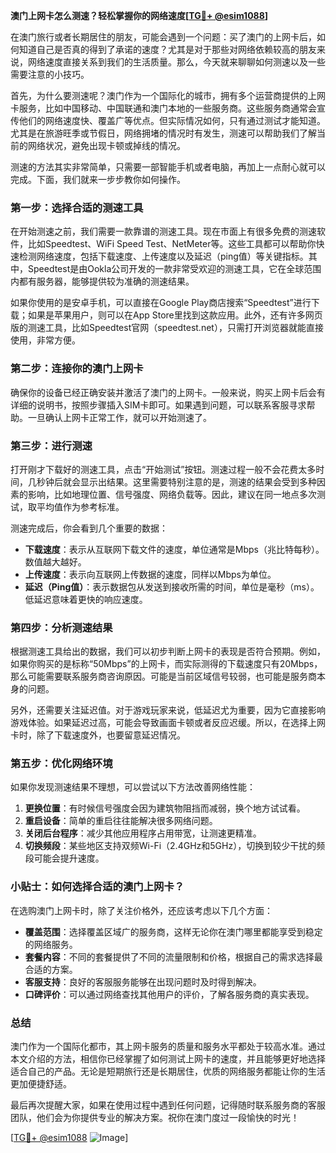**澳门上网卡怎么测速？轻松掌握你的网络速度[[TG💪+ @esim1088](https://t.me/s/esim1088)]**

在澳门旅行或者长期居住的朋友，可能会遇到一个问题：买了澳门的上网卡后，如何知道自己是否真的得到了承诺的速度？尤其是对于那些对网络依赖较高的朋友来说，网络速度直接关系到我们的生活质量。那么，今天就来聊聊如何测速以及一些需要注意的小技巧。

首先，为什么要测速呢？澳门作为一个国际化的城市，拥有多个运营商提供的上网卡服务，比如中国移动、中国联通和澳门本地的一些服务商。这些服务商通常会宣传他们的网络速度快、覆盖广等优点。但实际情况如何，只有通过测试才能知道。尤其是在旅游旺季或节假日，网络拥堵的情况时有发生，测速可以帮助我们了解当前的网络状况，避免出现卡顿或掉线的情况。

测速的方法其实非常简单，只需要一部智能手机或者电脑，再加上一点耐心就可以完成。下面，我们就来一步步教你如何操作。

### **第一步：选择合适的测速工具**

在开始测速之前，我们需要一款靠谱的测速工具。现在市面上有很多免费的测速软件，比如Speedtest、WiFi Speed Test、NetMeter等。这些工具都可以帮助你快速检测网络速度，包括下载速度、上传速度以及延迟（ping值）等关键指标。其中，Speedtest是由Ookla公司开发的一款非常受欢迎的测速工具，它在全球范围内都有服务器，能够提供较为准确的测速结果。

如果你使用的是安卓手机，可以直接在Google Play商店搜索“Speedtest”进行下载；如果是苹果用户，则可以在App Store里找到这款应用。此外，还有许多网页版的测速工具，比如Speedtest官网（speedtest.net），只需打开浏览器就能直接使用，非常方便。

### **第二步：连接你的澳门上网卡**

确保你的设备已经正确安装并激活了澳门的上网卡。一般来说，购买上网卡后会有详细的说明书，按照步骤插入SIM卡即可。如果遇到问题，可以联系客服寻求帮助。一旦确认上网卡正常工作，就可以开始测速了。

### **第三步：进行测速**

打开刚才下载好的测速工具，点击“开始测试”按钮。测速过程一般不会花费太多时间，几秒钟后就会显示出结果。这里需要特别注意的是，测速的结果会受到多种因素的影响，比如地理位置、信号强度、网络负载等。因此，建议在同一地点多次测试，取平均值作为参考标准。

测速完成后，你会看到几个重要的数据：
- **下载速度**：表示从互联网下载文件的速度，单位通常是Mbps（兆比特每秒）。数值越大越好。
- **上传速度**：表示向互联网上传数据的速度，同样以Mbps为单位。
- **延迟（Ping值）**：表示数据包从发送到接收所需的时间，单位是毫秒（ms）。低延迟意味着更快的响应速度。

### **第四步：分析测速结果**

根据测速工具给出的数据，我们可以初步判断上网卡的表现是否符合预期。例如，如果你购买的是标称“50Mbps”的上网卡，而实际测得的下载速度只有20Mbps，那么可能需要联系服务商咨询原因。可能是当前区域信号较弱，也可能是服务商本身的问题。

另外，还需要关注延迟值。对于游戏玩家来说，低延迟尤为重要，因为它直接影响游戏体验。如果延迟过高，可能会导致画面卡顿或者反应迟缓。所以，在选择上网卡时，除了下载速度外，也要留意延迟情况。

### **第五步：优化网络环境**

如果你发现测速结果不理想，可以尝试以下方法改善网络性能：
1. **更换位置**：有时候信号强度会因为建筑物阻挡而减弱，换个地方试试看。
2. **重启设备**：简单的重启往往能解决很多网络问题。
3. **关闭后台程序**：减少其他应用程序占用带宽，让测速更精准。
4. **切换频段**：某些地区支持双频Wi-Fi（2.4GHz和5GHz），切换到较少干扰的频段可能会提升速度。

### **小贴士：如何选择合适的澳门上网卡？**

在选购澳门上网卡时，除了关注价格外，还应该考虑以下几个方面：
- **覆盖范围**：选择覆盖区域广的服务商，这样无论你在澳门哪里都能享受到稳定的网络服务。
- **套餐内容**：不同的套餐提供了不同的流量限制和价格，根据自己的需求选择最合适的方案。
- **客服支持**：良好的客服服务能够在出现问题时及时得到解决。
- **口碑评价**：可以通过网络查找其他用户的评价，了解各服务商的真实表现。

### **总结**

澳门作为一个国际化都市，其上网卡服务的质量和服务水平都处于较高水准。通过本文介绍的方法，相信你已经掌握了如何测试上网卡的速度，并且能够更好地选择适合自己的产品。无论是短期旅行还是长期居住，优质的网络服务都能让你的生活更加便捷舒适。

最后再次提醒大家，如果在使用过程中遇到任何问题，记得随时联系服务商的客服团队，他们会为你提供专业的解决方案。祝你在澳门度过一段愉快的时光！

[[TG💪+ @esim1088](https://t.me/s/esim1088) ![Image](https://i.postimg.cc/4NQfJmqS/Snipaste-2025-05-13-00-14-12.png)]